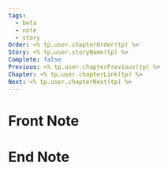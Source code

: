 ```yaml
---
tags:
  - beta
  - note
  - story
Order: <% tp.user.chapterOrder(tp) %>
Story: <% tp.user.storyName(tp) %>
Complete: false
Previous: <% tp.user.chapterPrevious(tp) %>
Chapter: <% tp.user.chapterLink(tp) %>
Next: <% tp.user.chapterNext(tp) %>
---
```


# Front Note

# End Note
